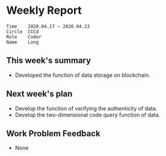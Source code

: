 # Weekly Report 
```
Time	2020.04.17 ~ 2020.04.23
Circle	CCCd
Role	Coder
Name	Long
```
## This week's summary
- Developed the function of data storage on blockchain.


## Next week's plan

- Develop the function of verifying the authenticity of data.
- Develop the two-dimensional code query function of data.


## Work Problem Feedback
- None

